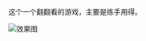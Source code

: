 这个一个翻翻看的游戏，主要是练手用得。

![效果图](https://raw.githubusercontent.com/soulne/JustFun/master/Sketch/fanfankan.gif)
